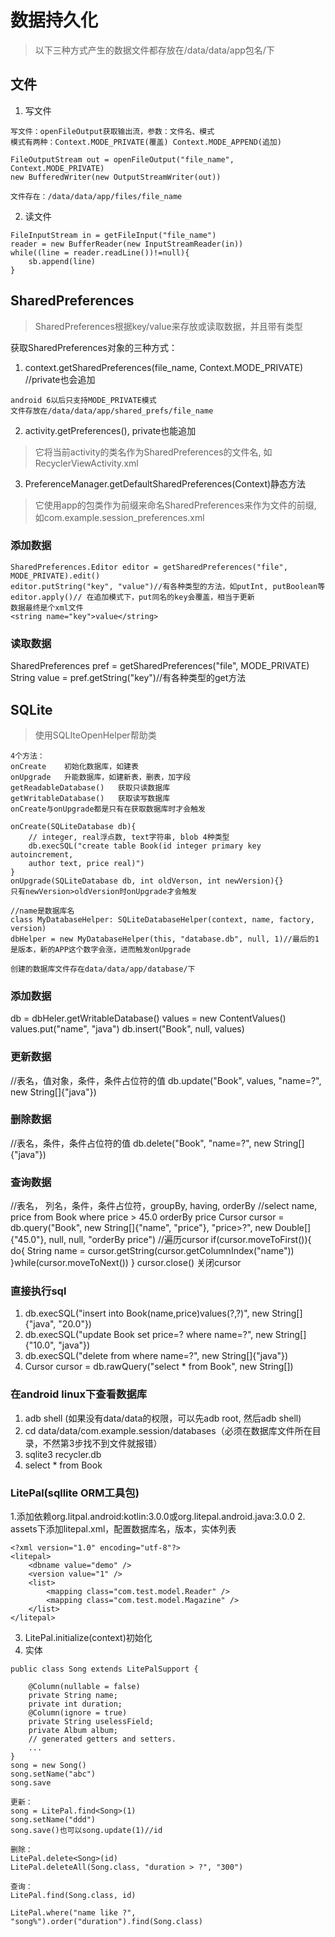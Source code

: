 # 数据持久化
>以下三种方式产生的数据文件都存放在/data/data/app包名/下

## 文件
1. 写文件
```
写文件：openFileOutput获取输出流，参数：文件名、模式
模式有两种：Context.MODE_PRIVATE(覆盖) Context.MODE_APPEND(追加)

FileOutputStream out = openFileOutput("file_name", Context.MODE_PRIVATE)
new BufferedWriter(new OutputStreamWriter(out))

文件存在：/data/data/app/files/file_name
```
2. 读文件
```
FileInputStream in = getFileInput("file_name")
reader = new BufferReader(new InputStreamReader(in))
while((line = reader.readLine())!=null){
    sb.append(line)
}
```

## SharedPreferences
> SharedPreferences根据key/value来存放或读取数据，并且带有类型

获取SharedPreferences对象的三种方式：
1. context.getSharedPreferences(file_name, Context.MODE_PRIVATE) //private也会追加
```
android 6以后只支持MODE_PRIVATE模式
文件存放在/data/data/app/shared_prefs/file_name
```
2. activity.getPreferences(), private也能追加
> 它将当前activity的类名作为SharedPreferences的文件名, 如RecyclerViewActivity.xml
3. PreferenceManager.getDefaultSharedPreferences(Context)静态方法
> 它使用app的包类作为前缀来命名SharedPreferences来作为文件的前缀, 如com.example.session_preferences.xml

### 添加数据
```
SharedPreferences.Editor editor = getSharedPreferences("file", MODE_PRIVATE).edit()
editor.putString("key", "value")//有各种类型的方法，如putInt, putBoolean等
editor.apply()// 在追加模式下，put同名的key会覆盖，相当于更新
数据最终是个xml文件
<string name="key">value</string>
```
### 读取数据
SharedPreferences pref = getSharedPreferences("file", MODE_PRIVATE)
String value = pref.getString("key")//有各种类型的get方法

## SQLite
> 使用SQLIteOpenHelper帮助类
```
4个方法：
onCreate    初始化数据库，如建表
onUpgrade   升能数据库，如建新表，删表，加字段
getReadableDatabase()   获取只读数据库
getWritableDatabase()   获取读写数据库
onCreate与onUpgrade都是只有在获取数据库时才会触发

onCreate(SQLiteDatabase db){
    // integer, real浮点数, text字符串, blob 4种类型
    db.execSQL("create table Book(id integer primary key autoincrement, 
    author text, price real)")
}
onUpgrade(SQLiteDatabase db, int oldVerson, int newVersion){}
只有newVersion>oldVersion时onUpgrade才会触发

//name是数据库名
class MyDatabaseHelper: SQLiteDatabaseHelper(context, name, factory, version)
dbHelper = new MyDatabaseHelper(this, "database.db", null, 1)//最后的1是版本，新的APP这个数字会涨，进而触发onUpgrade

创建的数据库文件存在data/data/app/database/下
```
### 添加数据

db = dbHeler.getWritableDatabase()
values = new ContentValues()
values.put("name", "java")
db.insert("Book", null, values)
### 更新数据
//表名，值对象，条件，条件占位符的值
db.update("Book", values, "name=?", new String[]{"java"})
### 删除数据
//表名，条件，条件占位符的值
db.delete("Book", "name=?", new String[]{"java"})
### 查询数据
//表名， 列名，条件，条件占位符，groupBy, having, orderBy
//select name, price from Book where price > 45.0 orderBy price
Cursor cursor = db.query("Book", new String[]{"name", "price"}, "price>?", new Double[]{"45.0"}, null, null, "orderBy price")
//遍历cursor
if(cursor.moveToFirst()){
    do{
        String name = cursor.getString(cursor.getColumnIndex("name"))
    }while(cursor.moveToNext())
}
cursor.close()
关闭cursor

### 直接执行sql
1. db.execSQL("insert into Book(name,price)values(?,?)", new String[]{"java", "20.0"})
2. db.execSQL("update Book set price=? where name=?", new String[]{"10.0", "java"})
3. db.execSQL("delete from where name=?", new String[]{"java"})
4. Cursor cursor = db.rawQuery("select * from Book", new String[])

### 在android linux下查看数据库
1. adb shell (如果没有data/data的权限，可以先adb root, 然后adb shell)
2. cd data/data/com.example.session/databases（必须在数据库文件所在目录，不然第3步找不到文件就报错）
3. sqlite3 recycler.db
4. select * from Book

### LitePal(sqllite ORM工具包)
1.添加依赖org.litpal.android:kotlin:3.0.0或org.litepal.android.java:3.0.0
2. assets下添加litepal.xml，配置数据库名，版本，实体列表
```
<?xml version="1.0" encoding="utf-8"?>
<litepal>
    <dbname value="demo" />
    <version value="1" />
    <list>
		<mapping class="com.test.model.Reader" />
		<mapping class="com.test.model.Magazine" />
	</list>
</litepal>
```
3. LitePal.initialize(context)初始化
4. 实体
```
public class Song extends LitePalSupport {
	
    @Column(nullable = false)
    private String name;
    private int duration;
    @Column(ignore = true)
    private String uselessField;
    private Album album;
    // generated getters and setters.
    ...
}
song = new Song()
song.setName("abc")
song.save

更新：
song = LitePal.find<Song>(1)
song.setName("ddd")
song.save()也可以song.update(1)//id

删除：
LitePal.delete<Song>(id)
LitePal.deleteAll(Song.class, "duration > ?", "300")

查询：
LitePal.find(Song.class, id)

LitePal.where("name like ?", "song%").order("duration").find(Song.class)
```